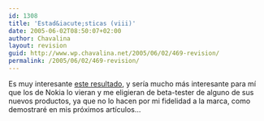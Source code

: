 ```yaml
---
id: 1308
title: 'Estad&iacute;sticas (viii)'
date: 2005-06-02T08:50:07+02:00
author: Chavalina
layout: revision
guid: http://www.wp.chavalina.net/2005/06/02/469-revision/
permalink: /2005/06/02/469-revision/
---
```

Es muy interesante <a href="http://www.google.es/search?hl=es&#038;q=nokia+6230&#038;meta=" target="_blank">este resultado</a>, y ser&iacute;a mucho más interesante para m&iacute; que los de Nokia lo vieran y me eligieran de beta-tester de alguno de sus nuevos productos, ya que no lo hacen por mi fidelidad a la marca, como demostraré en mis pr&oacute;ximos art&iacute;culos…